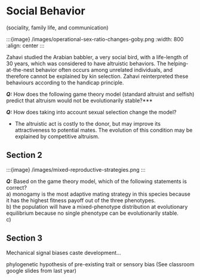 # Social Behavior

(sociality, family life, and communication)

:::{image} /images/operational-sex-ratio-changes-goby.png
:width: 800
:align: center
:::


Zahavi studied the Arabian babbler, a very social bird, with a life-length of 30 years, which was considered to have altruistic behaviors. The helping-at-the-nest behavior often occurs among unrelated individuals, and therefore cannot be explained by kin selection. Zahavi reinterpreted these behaviours according to the handicap principle. 

***Q:*** How does the following game theory model (standard altruist and selfish) predict that altruism would not be evolutionarily stable?*** 

***Q:*** How does taking into account sexual selection change the model? 
- The altruistic act is costly to the donor, but may improve its attractiveness to potential mates. The evolution of this condition may be explained by competitive altruism.

## Section 2

:::{image} /images/mixed-reproductive-strategies.png
:::

***Q:*** Based on the game theory model, which of the following statements is correct?  
a) monogamy is the most adaptive mating strategy in this species because it has the highest fitness payoff out of the three phenotypes.  
b) the population will have a mixed-phenotype distribution at evolutionary equilibrium because no single phenotype can be evolutionarily stable.  
c)    


## Section 3

Mechanical signal biases caste development...

phylogenetic hypothesis of pre-existing trait or sensory bias (See classroom google slides from last year)

